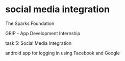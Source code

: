 # social media integration

The Sparks Foundation

GRIP - App Development Internship

task 5: Social Media Integration

android app for logging in using Facebook and Google
